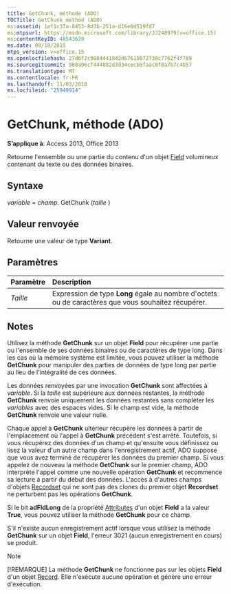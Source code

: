 ```yaml
---
title: GetChunk, méthode (ADO)
TOCTitle: GetChunk method (ADO)
ms:assetid: 1ef1c37a-8453-8d3b-251a-d16e0d519fd7
ms:mtpsurl: https://msdn.microsoft.com/library/JJ248979(v=office.15)
ms:contentKeyID: 48543629
ms.date: 09/18/2015
mtps_version: v=office.15
ms.openlocfilehash: 27d6f2c9884441042d67615072738c7762f4f789
ms.sourcegitcommit: 980a96cf444882d3d34cecb5faac8f8a7b7c4b57
ms.translationtype: MT
ms.contentlocale: fr-FR
ms.lasthandoff: 11/03/2018
ms.locfileid: "25949914"
---
```

# <a name="getchunk-method-ado"></a>GetChunk, méthode (ADO)

**S’applique à**: Access 2013, Office 2013

Retourne l'ensemble ou une partie du contenu d'un objet [Field](field-object-ado.md) volumineux contenant du texte ou des données binaires.

## <a name="syntax"></a>Syntaxe

*variable* = *champ*. GetChunk (*taille* )

## <a name="return-value"></a>Valeur renvoyée

Retourne une valeur de type **Variant**.

## <a name="parameters"></a>Paramètres

|Paramètre|Description|
|:--------|:----------|
|*Taille* |Expression de type **Long** égale au nombre d'octets ou de caractères que vous souhaitez récupérer.|

## <a name="remarks"></a>Notes

Utilisez la méthode **GetChunk** sur un objet **Field** pour récupérer une partie ou l'ensemble de ses données binaires ou de caractères de type long. Dans les cas où la mémoire système est limitée, vous pouvez utiliser la méthode **GetChunk** pour manipuler des parties de données de type long par partie au lieu de l'intégralité de ces données.

Les données renvoyées par une invocation **GetChunk** sont affectées à *variable*. Si la *taille* est supérieure aux données restantes, la méthode **GetChunk** renvoie uniquement les données restantes sans compléter les *variables* avec des espaces vides. Si le champ est vide, la méthode **GetChunk** renvoie une valeur nulle.

Chaque appel à **GetChunk** ultérieur récupère les données à partir de l'emplacement où l'appel à **GetChunk** précédent s'est arrêté. Toutefois, si vous récupérez des données d'un champ et qu'ensuite vous définissez ou lisez la valeur d'un autre champ dans l'enregistrement actif, ADO suppose que vous avez terminé de récupérer les données du premier champ. Si vous appelez de nouveau la méthode **GetChunk** sur le premier champ, ADO interprète l'appel comme une nouvelle opération **GetChunk** et recommence sa lecture à partir du début des données. L'accès à d'autres champs d'objets [Recordset](recordset-object-ado.md) qui ne sont pas des clones du premier objet **Recordset** ne perturbent pas les opérations **GetChunk**.

Si le bit **adFldLong** de la propriété [Attributes](attributes-property-ado.md) d'un objet **Field** a la valeur **True**, vous pouvez utiliser la méthode **GetChunk** pour ce champ.

S'il n'existe aucun enregistrement actif lorsque vous utilisez la méthode **GetChunk** sur un objet **Field**, l'erreur 3021 (aucun enregistrement en cours) se produit.


> [!NOTE]
> [!REMARQUE] La méthode **GetChunk** ne fonctionne pas sur les objets **Field** d'un objet [Record](record-object-ado.md). Elle n'exécute aucune opération et génère une erreur d'exécution.



